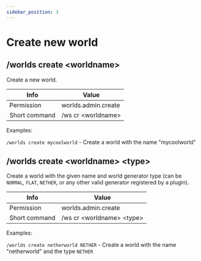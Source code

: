 ```yaml
---
sidebar_position: 3
---
```


# Create new world

## /worlds create &#60;worldname&#62;

Create a new world.

| Info          | Value                     |
| ------------- | ------------------------- |
| Permission    | worlds.admin.create       |
| Short command | /ws cr &#60;worldname&#62; |

Examples:

`/worlds create mycoolworld` - Create a world with the name "mycoolworld"

## /worlds create &#60;worldname&#62; &#60;type&#62;

Create a world with the given name and world generator type (can be `NORMAL`, `FLAT`, `NETHER`, or any other valid generator registered by a plugin).

| Info          | Value                                   |
| ------------- | --------------------------------------- |
| Permission    | worlds.admin.create                     |
| Short command | /ws cr &#60;worldname&#62; &#60;type&#62; |

Examples:

`/worlds create netherworld NETHER` - Create a world with the name "netherworld" and the type `NETHER`
